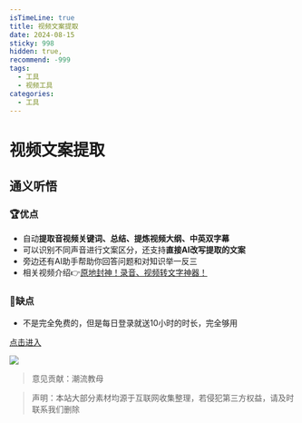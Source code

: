 ```yaml
---
isTimeLine: true
title: 视频文案提取
date: 2024-08-15
sticky: 998
hidden: true,
recommend: -999
tags:
  - 工具
  - 视频工具
categories:
  - 工具
---
```


# 视频文案提取

## 通义听悟

### **🏆优点**

+   自动**提取音视频关键词、总结、提炼视频大纲、中英双字幕**
+   可以识别不同声音进行文案区分，还支持**直接AI改写提取的文案**
+   旁边还有AI助手帮助你回答问题和对知识举一反三
+   相关视频介绍👉[原地封神！录音、视频转文字神器！](https://www.xiaohongshu.com/explore/65f936e3000000001203c508)

### **🥷缺点**

+   不是完全免费的，但是每日登录就送10小时的时长，完全够用

[点击进入](https://tingwu.aliyun.com/home)

![](https://www.30aitool.com/wp-content/uploads/2024/03/a8283dbcce54774.webp)

> 意见贡献：潮流教母

> 声明：本站大部分素材均源于互联网收集整理，若侵犯第三方权益，请及时联系我们删除